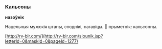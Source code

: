 ### Кальсоны
**назоўнік**

Нацельныя мужскія штаны, споднікі, нагавіцы. || прыметнік: кальсонны.

<a rel="author">[http://rv-blr.com/](http://rv-blr.com/slounik.jsp?letterId=0&maskId=0&pageId=1277)</a>
